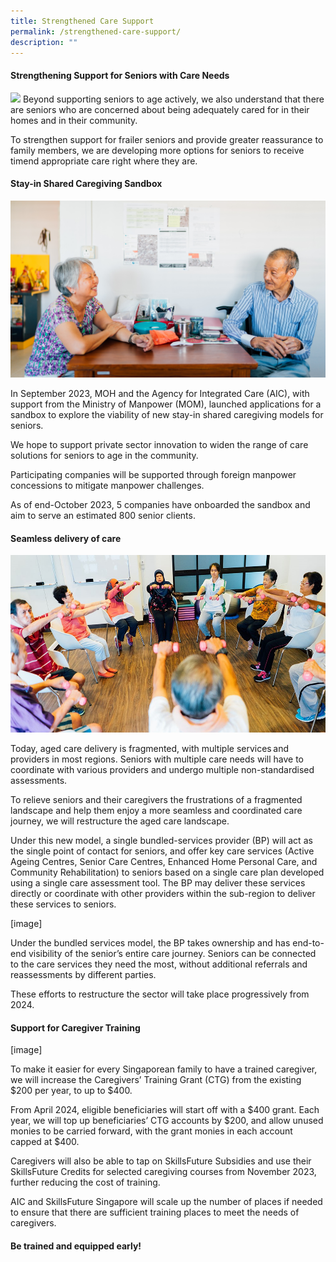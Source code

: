 ```yaml
---
title: Strengthened Care Support
permalink: /strengthened-care-support/
description: ""
---
```

#### Strengthening Support for Seniors with Care Needs


![](/images/photo%20for%20strengthen%20care%20support%20(2).jpg)
Beyond supporting seniors to age actively, we also understand that there are seniors who are concerned about being adequately cared for in their homes and in their community. 

 To strengthen support for frailer seniors and provide greater reassurance to family members, we are developing more options for seniors to receive timend appropriate care right where they are. 

#### Stay-in Shared Caregiving Sandbox 

 
![](/images/photo%20for%20sandbox%20(2).jpg)
 

In September 2023, MOH and the Agency for Integrated Care (AIC), with support from the Ministry of Manpower (MOM), launched applications for a sandbox to explore the viability of new stay-in shared caregiving models for seniors.  

We hope to support private sector innovation to widen the range of care solutions for seniors to age in the community. 

Participating companies will be supported through foreign manpower concessions to mitigate manpower challenges.  

 
As of end-October 2023, 5 companies have onboarded the sandbox and aim to serve an estimated 800 senior clients. 

####  Seamless delivery of care  


![](/images/photo%20for%20delivery%20of%20care%201%20(2).jpeg)

Today, aged care delivery is fragmented, with multiple services and providers in most regions. Seniors with multiple care needs will have to coordinate with various providers and undergo multiple non-standardised assessments.   

To relieve seniors and their caregivers the frustrations of a fragmented landscape and help them enjoy a more seamless and coordinated care journey, we will restructure the aged care landscape. 


Under this new model, a single bundled-services provider (BP) will act as the single point of contact for seniors, and offer key care services (Active Ageing Centres, Senior Care Centres, Enhanced Home Personal Care, and Community Rehabilitation) to seniors based on a single care plan developed using a single care assessment tool. The BP may deliver these services directly or coordinate with other providers within the sub-region to deliver these services to seniors. 

[image] 


Under the bundled services model, the BP takes ownership and has end-to-end visibility of the senior’s entire care journey. Seniors can be connected to the care services they need the most, without additional referrals and reassessments by different parties. 

These efforts to restructure the sector will take place progressively from 2024.  

#### Support for Caregiver Training 

 
[image] 

To make it easier for every Singaporean family to have a trained caregiver, we will increase the Caregivers’ Training Grant (CTG) from the existing $200 per year, to up to $400.  

From April 2024, eligible beneficiaries will start off with a $400 grant. Each year, we will top up beneficiaries’ CTG accounts by $200, and allow unused monies to be carried forward, with the grant monies in each account capped at $400.  

Caregivers will also be able to tap on SkillsFuture Subsidies and use their SkillsFuture Credits for selected caregiving courses from November 2023, further reducing the cost of training. 


AIC and SkillsFuture Singapore will scale up the number of places if needed to ensure that there are sufficient training places to meet the needs of caregivers. 


#### Be trained and equipped early!